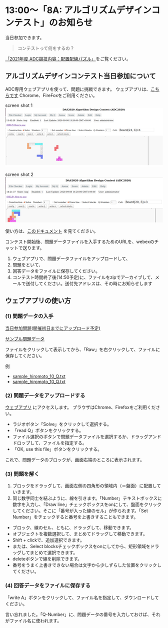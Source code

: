 13:00〜「8A: アルゴリズムデザインコンテスト」のお知らせ
=====================================================

当日参加できます。

> コンテストって何をするの？

[「2021年度 ADC競技内容：配置配線パズル」](index.md#puzzle)をご覧ください。


アルゴリズムデザインコンテスト当日参加について
--------------------------------------------

ADC専用ウェブアプリを使って、問題に挑戦できます。
ウェブアプリは、[こちらです](https://dasadc.github.io/static/app/index.html#/edit)
Chorome、FireFoxをご利用ください。

screen shot 1  
![adc-20200908.png](adc-20200908.png)

screen shot 2  
![adc-20200908-1.png](adc-20200908-1.png)

使い方は、[このドキュメント](https://github.com/dasadc/adc2019/blob/adc2020-yt/client-app/README.md#edit) を見てください。

コンテスト開始後、問題データファイルを入手するためのURLを、webexのチャットで送ります。

1. ウェブアプリで、問題データファイルをアップロードして、
2. 問題をといて、
3. 回答データをファイルに保存してください。
4. コンテスト時間終了後(14:50予定)に、ファイルをzipでアーカイブして、メールで送付してください。送付先アドレスは、その時にお知らせします


ウェブアプリの使い方
------------------------

### (1) 問題データの入手

[当日参加問題(開催初日までにアップロード予定)](onsite_today.zip)

[サンプル問題データ](https://github.com/dasadc/adc2019/tree/adc2020-yt/samples/Q)

ファイルをクリックして表示してから、「Raw」を右クリックして、ファイルに保存してください。

例  
- [sample_hiromoto_10_Q.txt](https://github.com/dasadc/adc2019/raw/adc2020-yt/samples/Q/sample_hiromoto_10_Q.txt)
- [sample_hiromoto_10_Q.txt](https://raw.githubusercontent.com/dasadc/adc2019/adc2020-yt/samples/Q/sample_hiromoto_10_Q.txt)


### (2) 問題データをアップロードする

[ウェブアプリ](http://das-adc.duckdns.org:22113/static/app/index.html#/edit)
にアクセスします。
ブラウザはChrome、Firefoxをご利用ください。

- ラジオボタン「Solve」をクリックして選択する。
- 「read Q」ボタンをクリックする。
- ファイル選択のボタンで問題データファイルを選択するか、ドラッグアンドドロップして、ファイルを指定する。
- 「OK, use this file」ボタンをクリックする。

これで、問題データのブロックが、画面右端のところに表示されます。


### (3) 問題を解く

1. ブロックをドラッグして、画面左側の四角形の領域内（＝盤面）に配置していきます。
2. 同じ数字同士を結ぶように、線を引きます。「Number」テキストボックスに数字を入力し、「Draw line」チェックボックスをonにして、盤面をクリックしてください。そこに「番号が入った線のセル」が作られます。「Set Number」をチェックすると番号を上書きすることもできます。

- ブロック、線のセル、ともに、ドラッグして、移動できます。
- オブジェクトを複数選択して、まとめてドラッグして移動できます。
- Shift + clickで、追加選択できます。
- または、Select blocksチェックボックスをonにしてから、矩形領域をドラッグしてまとめて選択できます。
- deleteボタンで線を削除できます。
- 番号をうまく上書きできない場合は文字から少しずらした位置をクリックしてください。


### (4) 回答データをファイルに保存する

「write A」ボタンをクリックして、ファイル名を指定して、ダウンロードしてください。

言い忘れました。「Q-Number」に、問題データの番号を入力しておけば、それがファイル名に使われます。
